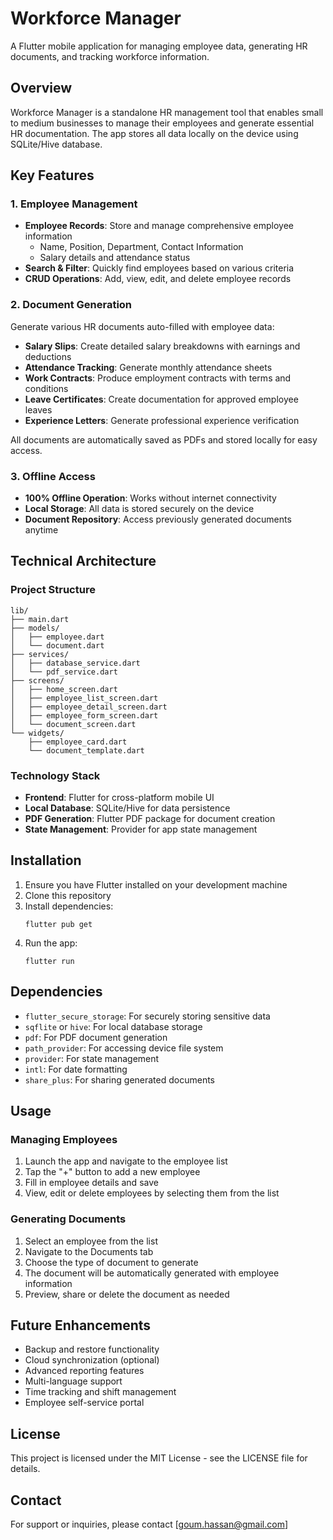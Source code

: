 # Workforce Manager

A Flutter mobile application for managing employee data, generating HR documents, and tracking workforce information.

## Overview

Workforce Manager is a standalone HR management tool that enables small to medium businesses to manage their employees and generate essential HR documentation. The app stores all data locally on the device using SQLite/Hive database.

## Key Features

### 1. Employee Management
- **Employee Records**: Store and manage comprehensive employee information
  - Name, Position, Department, Contact Information
  - Salary details and attendance status
- **Search & Filter**: Quickly find employees based on various criteria
- **CRUD Operations**: Add, view, edit, and delete employee records

### 2. Document Generation
Generate various HR documents auto-filled with employee data:
- **Salary Slips**: Create detailed salary breakdowns with earnings and deductions
- **Attendance Tracking**: Generate monthly attendance sheets 
- **Work Contracts**: Produce employment contracts with terms and conditions
- **Leave Certificates**: Create documentation for approved employee leaves
- **Experience Letters**: Generate professional experience verification

All documents are automatically saved as PDFs and stored locally for easy access.

### 3. Offline Access
- **100% Offline Operation**: Works without internet connectivity
- **Local Storage**: All data is stored securely on the device
- **Document Repository**: Access previously generated documents anytime

## Technical Architecture

### Project Structure
```
lib/
├── main.dart
├── models/
│   ├── employee.dart
│   └── document.dart
├── services/
│   ├── database_service.dart
│   └── pdf_service.dart
├── screens/
│   ├── home_screen.dart
│   ├── employee_list_screen.dart
│   ├── employee_detail_screen.dart
│   ├── employee_form_screen.dart
│   └── document_screen.dart
└── widgets/
    ├── employee_card.dart
    └── document_template.dart
```

### Technology Stack
- **Frontend**: Flutter for cross-platform mobile UI
- **Local Database**: SQLite/Hive for data persistence
- **PDF Generation**: Flutter PDF package for document creation
- **State Management**: Provider for app state management

## Installation

1. Ensure you have Flutter installed on your development machine
2. Clone this repository
3. Install dependencies:
   ```
   flutter pub get
   ```
4. Run the app:
   ```
   flutter run
   ```

## Dependencies

- `flutter_secure_storage`: For securely storing sensitive data
- `sqflite` or `hive`: For local database storage
- `pdf`: For PDF document generation
- `path_provider`: For accessing device file system
- `provider`: For state management
- `intl`: For date formatting
- `share_plus`: For sharing generated documents

## Usage

### Managing Employees
1. Launch the app and navigate to the employee list
2. Tap the "+" button to add a new employee
3. Fill in employee details and save
4. View, edit or delete employees by selecting them from the list

### Generating Documents
1. Select an employee from the list
2. Navigate to the Documents tab
3. Choose the type of document to generate
4. The document will be automatically generated with employee information
5. Preview, share or delete the document as needed

## Future Enhancements
- Backup and restore functionality
- Cloud synchronization (optional)
- Advanced reporting features
- Multi-language support
- Time tracking and shift management
- Employee self-service portal

## License
This project is licensed under the MIT License - see the LICENSE file for details.

## Contact
For support or inquiries, please contact [goum.hassan@gmail.com]